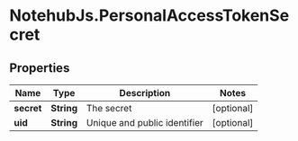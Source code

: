 # NotehubJs.PersonalAccessTokenSecret

## Properties

| Name       | Type       | Description                  | Notes      |
| ---------- | ---------- | ---------------------------- | ---------- |
| **secret** | **String** | The secret                   | [optional] |
| **uid**    | **String** | Unique and public identifier | [optional] |

